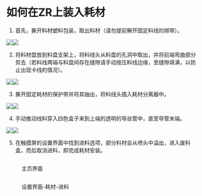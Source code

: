 # 如何在ZR上装入耗材

1. 首先，撕开料材塑料包装，取出料材（请勿提前解开固定料线的绑带）。

![](<../../../.gitbook/assets/图片 1 (1).png>)![](<../../../.gitbook/assets/图片 2 (1).png>)



2. 将料材盘放到料盘支架上，将料线头从料盘的孔洞中取出，并将前端弯曲部分剪去（若料线两端与料盘间存在缝隙请手动按压料线边缘，至缝隙填满，以防止出现卡线的情况）。

![](<../../../.gitbook/assets/图片 3 (1).png>)![](<../../../.gitbook/assets/图片 4 (1).png>)



3. 撕开固定耗材的保护带并将其抽出，将料线头插入耗材分离器中。

![](<../../../.gitbook/assets/图片 5 (1).png>)![](<../../../.gitbook/assets/图片 6 (1).png>)



4. 手动推动线料穿入四色盒子来到上端的透明的导丝管中，直至导管末端。

![](<../../../.gitbook/assets/图片 7 (1).png>)![](<../../../.gitbook/assets/图片 8 (1).png>)



5. 在触摸屏的设置界面中找到进料选项，部分料材会从喷头中溢出，进入废料盒，而后取消进料，即完成耗材安装。

<figure><img src="../../../.gitbook/assets/图片 9 (1).png" alt=""><figcaption><p>主页界面</p></figcaption></figure>

<figure><img src="../../../.gitbook/assets/图片 10.png" alt=""><figcaption><p>设置界面-耗材-进料</p></figcaption></figure>



